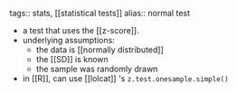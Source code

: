 tags:: stats, [[statistical tests]] 
alias:: normal test

- a test that uses the [[z-score]].
- underlying assumptions:
	- the data is [[normally distributed]]
	- the [[SD]] is known
	- the sample was randomly drawn
- in [[R]], can use [[lolcat]] 's `z.test.onesample.simple()`